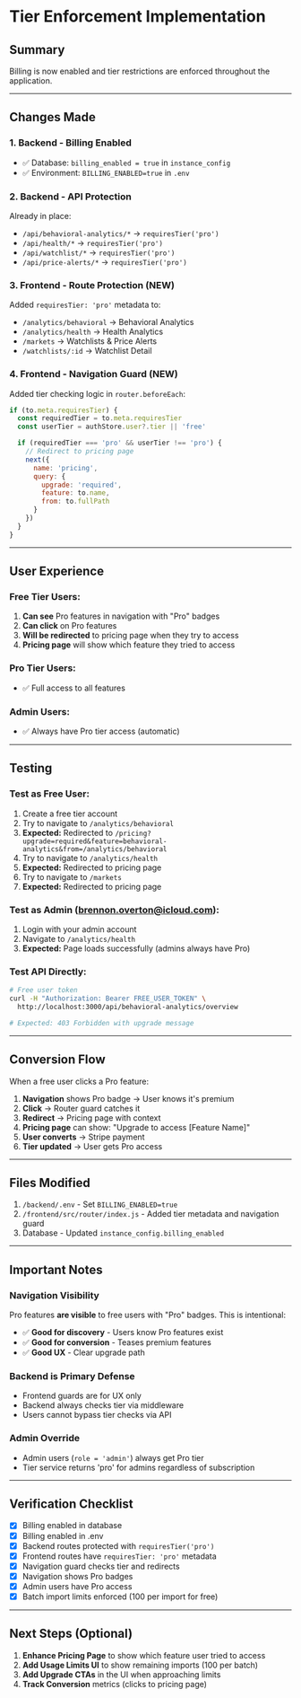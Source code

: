 # Tier Enforcement Implementation

## Summary

Billing is now enabled and tier restrictions are enforced throughout the application.

---

## Changes Made

### 1. **Backend - Billing Enabled**
- ✅ Database: `billing_enabled = true` in `instance_config`
- ✅ Environment: `BILLING_ENABLED=true` in `.env`

### 2. **Backend - API Protection**
Already in place:
- `/api/behavioral-analytics/*` → `requiresTier('pro')`
- `/api/health/*` → `requiresTier('pro')`
- `/api/watchlist/*` → `requiresTier('pro')`
- `/api/price-alerts/*` → `requiresTier('pro')`

### 3. **Frontend - Route Protection** (NEW)
Added `requiresTier: 'pro'` metadata to:
- `/analytics/behavioral` → Behavioral Analytics
- `/analytics/health` → Health Analytics
- `/markets` → Watchlists & Price Alerts
- `/watchlists/:id` → Watchlist Detail

### 4. **Frontend - Navigation Guard** (NEW)
Added tier checking logic in `router.beforeEach`:
```javascript
if (to.meta.requiresTier) {
  const requiredTier = to.meta.requiresTier
  const userTier = authStore.user?.tier || 'free'

  if (requiredTier === 'pro' && userTier !== 'pro') {
    // Redirect to pricing page
    next({
      name: 'pricing',
      query: {
        upgrade: 'required',
        feature: to.name,
        from: to.fullPath
      }
    })
  }
}
```

---

## User Experience

### Free Tier Users:
1. **Can see** Pro features in navigation with "Pro" badges
2. **Can click** on Pro features
3. **Will be redirected** to pricing page when they try to access
4. **Pricing page** will show which feature they tried to access

### Pro Tier Users:
- ✅ Full access to all features

### Admin Users:
- ✅ Always have Pro tier access (automatic)

---

## Testing

### Test as Free User:
1. Create a free tier account
2. Try to navigate to `/analytics/behavioral`
3. **Expected:** Redirected to `/pricing?upgrade=required&feature=behavioral-analytics&from=/analytics/behavioral`
4. Try to navigate to `/analytics/health`
5. **Expected:** Redirected to pricing page
6. Try to navigate to `/markets`
7. **Expected:** Redirected to pricing page

### Test as Admin (brennon.overton@icloud.com):
1. Login with your admin account
2. Navigate to `/analytics/health`
3. **Expected:** Page loads successfully (admins always have Pro)

### Test API Directly:
```bash
# Free user token
curl -H "Authorization: Bearer FREE_USER_TOKEN" \
  http://localhost:3000/api/behavioral-analytics/overview

# Expected: 403 Forbidden with upgrade message
```

---

## Conversion Flow

When a free user clicks a Pro feature:

1. **Navigation** shows Pro badge → User knows it's premium
2. **Click** → Router guard catches it
3. **Redirect** → Pricing page with context
4. **Pricing page** can show: "Upgrade to access [Feature Name]"
5. **User converts** → Stripe payment
6. **Tier updated** → User gets Pro access

---

## Files Modified

1. `/backend/.env` - Set `BILLING_ENABLED=true`
2. `/frontend/src/router/index.js` - Added tier metadata and navigation guard
3. Database - Updated `instance_config.billing_enabled`

---

## Important Notes

### Navigation Visibility
Pro features **are visible** to free users with "Pro" badges. This is intentional:
- ✅ **Good for discovery** - Users know Pro features exist
- ✅ **Good for conversion** - Teases premium features
- ✅ **Good UX** - Clear upgrade path

### Backend is Primary Defense
- Frontend guards are for UX only
- Backend always checks tier via middleware
- Users cannot bypass tier checks via API

### Admin Override
- Admin users (`role = 'admin'`) always get Pro tier
- Tier service returns 'pro' for admins regardless of subscription

---

## Verification Checklist

- [x] Billing enabled in database
- [x] Billing enabled in .env
- [x] Backend routes protected with `requiresTier('pro')`
- [x] Frontend routes have `requiresTier: 'pro'` metadata
- [x] Navigation guard checks tier and redirects
- [x] Navigation shows Pro badges
- [x] Admin users have Pro access
- [x] Batch import limits enforced (100 per import for free)

---

## Next Steps (Optional)

1. **Enhance Pricing Page** to show which feature user tried to access
2. **Add Usage Limits UI** to show remaining imports (100 per batch)
3. **Add Upgrade CTAs** in the UI when approaching limits
4. **Track Conversion** metrics (clicks to pricing page)
